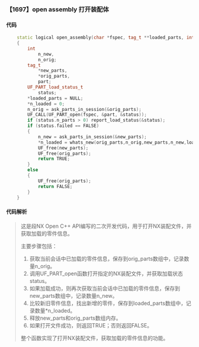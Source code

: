 ### 【1697】open assembly 打开装配体

#### 代码

```cpp
    static logical open_assembly(char *fspec, tag_t **loaded_parts, int *n_loaded)  
    {  
        int  
            n_new,  
            n_orig;  
        tag_t  
            *new_parts,  
            *orig_parts,  
            part;  
        UF_PART_load_status_t  
            status;  
        *loaded_parts = NULL;  
        *n_loaded = 0;  
        n_orig = ask_parts_in_session(&orig_parts);  
        UF_CALL(UF_PART_open(fspec, &part, &status));  
        if (status.n_parts > 0) report_load_status(&status);  
        if (status.failed == FALSE)  
        {  
            n_new = ask_parts_in_session(&new_parts);  
            *n_loaded = whats_new(orig_parts,n_orig,new_parts,n_new,loaded_parts);  
            UF_free(new_parts);  
            UF_free(orig_parts);  
            return TRUE;  
        }  
        else  
        {  
            UF_free(orig_parts);  
            return FALSE;  
        }  
    }

```

#### 代码解析

> 这是段NX Open C++ API编写的二次开发代码，用于打开NX装配文件，并获取加载的零件信息。
>
> 主要步骤包括：
>
> 1. 获取当前会话中已加载的零件信息，保存到orig_parts数组中，记录数量n_orig。
> 2. 调用UF_PART_open函数打开指定的NX装配文件，并获取加载状态status。
> 3. 如果加载成功，则再次获取当前会话中已加载的零件信息，保存到new_parts数组中，记录数量n_new。
> 4. 比较新旧零件信息，找出新增的零件，保存到loaded_parts数组中，记录数量*n_loaded。
> 5. 释放new_parts和orig_parts数组内存。
> 6. 如果打开文件成功，则返回TRUE；否则返回FALSE。
>
> 整个函数实现了打开NX装配文件，获取加载的零件信息的功能。
>
